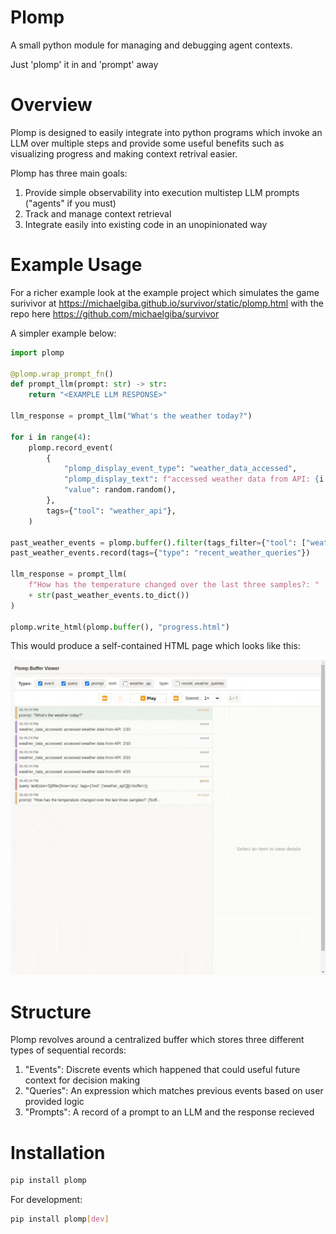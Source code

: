 # Plomp

A small python module for managing and debugging agent contexts.

Just 'plomp' it in and 'prompt' away


# Overview

Plomp is designed to easily integrate into python programs which invoke an LLM over multiple 
steps and provide some useful benefits such as visualizing progress and making context retrival easier.

Plomp has three main goals:
1. Provide simple observability into execution multistep LLM prompts ("agents" if you must)
2. Track and manage context retrieval
3. Integrate easily into existing code in an unopinionated way


# Example Usage

For a richer example look at the example project which simulates the game surivivor at https://michaelgiba.github.io/survivor/static/plomp.html with the repo here https://github.com/michaelgiba/survivor


A simpler example below:

```python
import plomp

@plomp.wrap_prompt_fn()
def prompt_llm(prompt: str) -> str:
    return "<EXAMPLE LLM RESPONSE>"

llm_response = prompt_llm("What's the weather today?")

for i in range(4):
    plomp.record_event(
        {
            "plomp_display_event_type": "weather_data_accessed",
            "plomp_display_text": f"accessed weather data from API: {i + 1}/10",
            "value": random.random(),
        },
        tags={"tool": "weather_api"},
    )

past_weather_events = plomp.buffer().filter(tags_filter={"tool": ["weather_api"]}).last(3)
past_weather_events.record(tags={"type": "recent_weather_queries"})

llm_response = prompt_llm(
    f"How has the temperature changed over the last three samples?: "
    + str(past_weather_events.to_dict())
)

plomp.write_html(plomp.buffer(), "progress.html")
```

This would produce a self-contained HTML page which looks like this:

![Plomp UI Example](img/example-recording.gif)


# Structure

Plomp revolves around a centralized buffer which stores three different types of sequential records:

1. "Events": Discrete events which happened that could useful future context for decision making
2. "Queries": An expression which matches previous events based on user provided logic
3. "Prompts": A record of a prompt to an LLM and the response recieved



# Installation

```bash
pip install plomp
```

For development:

```bash
pip install plomp[dev]
```


